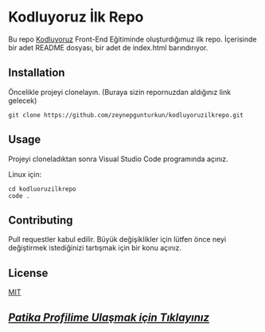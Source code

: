 # **Kodluyoruz İlk Repo**

Bu repo [Kodluyoruz](https://www.kodluyoruz.org) Front-End Eğitiminde oluşturdığımuz ilk repo. İçerisinde bir adet README dosyası, bir adet de index.html barındırıyor.

## **Installation**

Öncelikle projeyi clonelayın. (Buraya sizin repornuzdan aldığınız link gelecek)

``` 
git clone https://github.com/zeynepgunturkun/kodluyoruzilkrepo.git
```

## **Usage**

Projeyi cloneladıktan sonra Visual Studio Code programında açınız.

Linux için:
```
cd kodluoruzilkrepo
code .
```
## **Contributing**

Pull requestler kabul edilir. Büyük değişiklikler için lütfen önce neyi değiştirmek istediğinizi tartışmak için bir konu açınız.

## **License**

[MIT](https://choosealicense.com/)




## ***[Patika Profilime Ulaşmak için Tıklayınız](https://app.patika.dev/zeynepgunturkun)***



